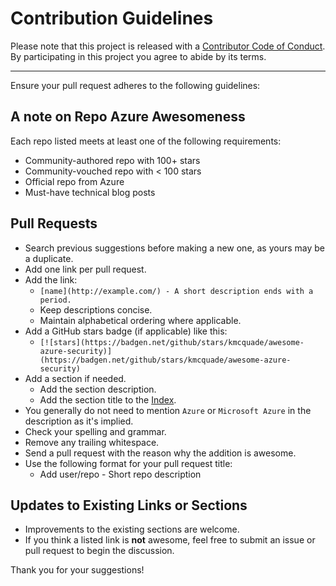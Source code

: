 # Contribution Guidelines

Please note that this project is released with a
[Contributor Code of Conduct](CODE-OF-CONDUCT.md). By participating in this
project you agree to abide by its terms.

---

Ensure your pull request adheres to the following guidelines:

## A note on Repo Azure Awesomeness

Each repo listed meets at least one of the following requirements:
* Community-authored repo with 100+ stars
* Community-vouched repo with < 100 stars
* Official repo from Azure
* Must-have technical blog posts


## Pull Requests

* Search previous suggestions before making a new one, as yours may be a duplicate.
* Add one link per pull request.
* Add the link:
    * `[name](http://example.com/) - A short description ends with a period.`
    * Keep descriptions concise.
    * Maintain alphabetical ordering where applicable.
* Add a GitHub stars badge (if applicable) like this:
  * `[![stars](https://badgen.net/github/stars/kmcquade/awesome-azure-security)](https://badgen.net/github/stars/kmcquade/awesome-azure-security)`
* Add a section if needed.
    * Add the section description.
    * Add the section title to the [Index](https://github.com/kmcquade/awesome-azure-security#index).
* You generally do not need to mention `Azure` or `Microsoft Azure` in the description as it's implied.
* Check your spelling and grammar.
* Remove any trailing whitespace.
* Send a pull request with the reason why the addition is awesome.
* Use the following format for your pull request title:
    * Add user/repo - Short repo description

## Updates to Existing Links or Sections

* Improvements to the existing sections are welcome.
* If you think a listed link is **not** awesome, feel free to submit an issue or pull request to begin the discussion.

Thank you for your suggestions!